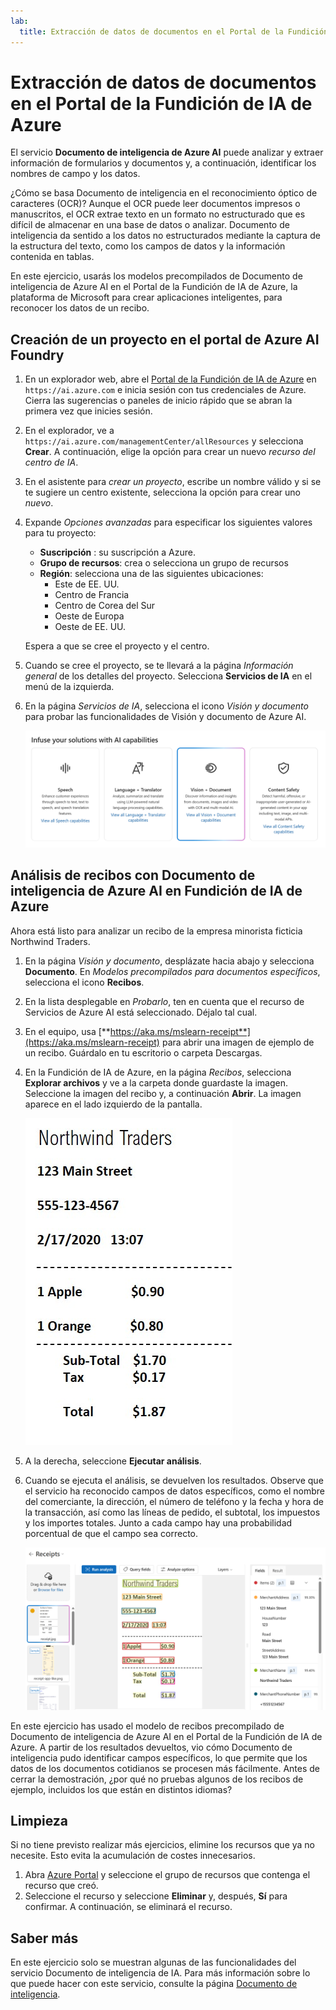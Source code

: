 ```yaml
---
lab:
  title: Extracción de datos de documentos en el Portal de la Fundición de IA de Azure
---
```


# Extracción de datos de documentos en el Portal de la Fundición de IA de Azure

El servicio **Documento de inteligencia de Azure AI** puede analizar y extraer información de formularios y documentos y, a continuación, identificar los nombres de campo y los datos. 

¿Cómo se basa Documento de inteligencia en el reconocimiento óptico de caracteres (OCR)? Aunque el OCR puede leer documentos impresos o manuscritos, el OCR extrae texto en un formato no estructurado que es difícil de almacenar en una base de datos o analizar. Documento de inteligencia da sentido a los datos no estructurados mediante la captura de la estructura del texto, como los campos de datos y la información contenida en tablas. 

En este ejercicio, usarás los modelos precompilados de Documento de inteligencia de Azure AI en el Portal de la Fundición de IA de Azure, la plataforma de Microsoft para crear aplicaciones inteligentes, para reconocer los datos de un recibo. 

## Creación de un proyecto en el portal de Azure AI Foundry

1. En un explorador web, abre el [Portal de la Fundición de IA de Azure](https://ai.azure.com) en `https://ai.azure.com` e inicia sesión con tus credenciales de Azure. Cierra las sugerencias o paneles de inicio rápido que se abran la primera vez que inicies sesión. 

1. En el explorador, ve a `https://ai.azure.com/managementCenter/allResources` y selecciona **Crear**. A continuación, elige la opción para crear un nuevo *recurso del centro de IA*.

1. En el asistente para *crear un proyecto*, escribe un nombre válido y si se te sugiere un centro existente, selecciona la opción para crear uno *nuevo*. 

1. Expande *Opciones avanzadas* para especificar los siguientes valores para tu proyecto:
    - **Suscripción** : su suscripción a Azure.
    - **Grupo de recursos**: crea o selecciona un grupo de recursos
    - **Región**: selecciona una de las siguientes ubicaciones:
        * Este de EE. UU.
        * Centro de Francia
        * Centro de Corea del Sur
        * Oeste de Europa
        * Oeste de EE. UU.

    Espera a que se cree el proyecto y el centro.

1. Cuando se cree el proyecto, se te llevará a la página *Información general* de los detalles del proyecto. Selecciona **Servicios de IA** en el menú de la izquierda. 

1. En la página *Servicios de IA*, selecciona el icono *Visión y documento* para probar las funcionalidades de Visión y documento de Azure AI.

    ![Captura de pantalla del icono Vision + Documento de Fundición de IA de Azure.](./media/vision-document-tile.png)

## Análisis de recibos con Documento de inteligencia de Azure AI en Fundición de IA de Azure 

Ahora está listo para analizar un recibo de la empresa minorista ficticia Northwind Traders.

1. En la página *Visión y documento*, desplázate hacia abajo y selecciona **Documento**. En *Modelos precompilados para documentos específicos*, selecciona el icono **Recibos**.

1. En la lista desplegable en *Probarlo*, ten en cuenta que el recurso de Servicios de Azure AI está seleccionado. Déjalo tal cual.

1. En el equipo, usa [**https://aka.ms/mslearn-receipt**](https://aka.ms/mslearn-receipt) para abrir una imagen de ejemplo de un recibo. Guárdalo en tu escritorio o carpeta Descargas. 
 
1. En la Fundición de IA de Azure, en la página *Recibos*, selecciona **Explorar archivos** y ve a la carpeta donde guardaste la imagen. Seleccione la imagen del recibo y, a continuación **Abrir**. La imagen aparece en el lado izquierdo de la pantalla.

    ![Captura de pantalla de un recibo de northwind.](media/document-intelligence/receipt.jpg)

1. A la derecha, seleccione **Ejecutar análisis**.

1. Cuando se ejecuta el análisis, se devuelven los resultados. Observe que el servicio ha reconocido campos de datos específicos, como el nombre del comerciante, la dirección, el número de teléfono y la fecha y hora de la transacción, así como las líneas de pedido, el subtotal, los impuestos y los importes totales. Junto a cada campo hay una probabilidad porcentual de que el campo sea correcto.

    ![Captura de pantalla del resultado del análisis de recibos en el Portal de la Fundición de IA de Azure, que muestra cuadros de límite alrededor de los campos de datos y el texto en esos campos extraídos.](media/receipt-lab-result.png)

En este ejercicio has usado el modelo de recibos precompilado de Documento de inteligencia de Azure AI en el Portal de la Fundición de IA de Azure. A partir de los resultados devueltos, vio cómo Documento de inteligencia pudo identificar campos específicos, lo que permite que los datos de los documentos cotidianos se procesen más fácilmente. Antes de cerrar la demostración, ¿por qué no pruebas algunos de los recibos de ejemplo, incluidos los que están en distintos idiomas?

## Limpieza

Si no tiene previsto realizar más ejercicios, elimine los recursos que ya no necesite. Esto evita la acumulación de costes innecesarios.

1. Abra [Azure Portal]( https://portal.azure.com) y seleccione el grupo de recursos que contenga el recurso que creó.
1. Seleccione el recurso y seleccione **Eliminar** y, después, **Sí** para confirmar. A continuación, se eliminará el recurso.

## Saber más

En este ejercicio solo se muestran algunas de las funcionalidades del servicio Documento de inteligencia de IA. Para más información sobre lo que puede hacer con este servicio, consulte la página [Documento de inteligencia](https://learn.microsoft.com/azure/ai-services/document-intelligence/overview?view=doc-intel-3.1.0).

